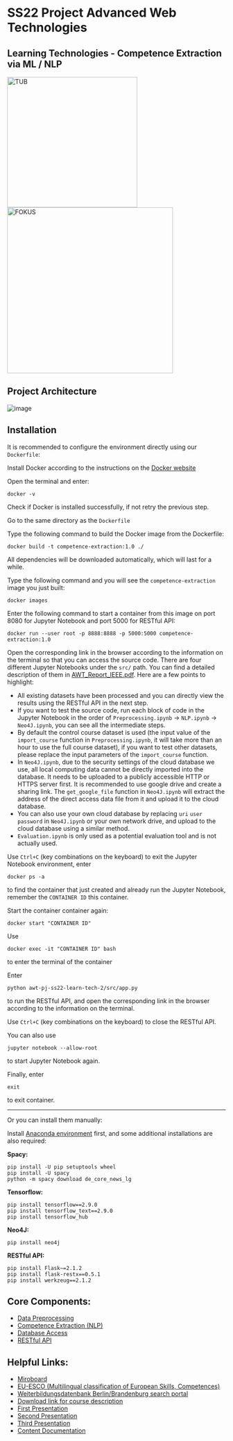 # SS22 Project Advanced Web Technologies 
## Learning Technologies - Competence Extraction via ML / NLP
<img width="300" alt="TUB" src="https://user-images.githubusercontent.com/24925361/178028367-d6106e60-664a-41d7-940f-46c9e59ed870.png"> <img width="382" alt="FOKUS" src="https://user-images.githubusercontent.com/24925361/178028417-3c6a1740-cf41-4a98-8f3f-735cbfbd9b0b.png">

## Project Architecture
![image](https://user-images.githubusercontent.com/24925361/181214266-02faef6f-4692-45ec-bf81-4c2641c5e483.png)


## Installation
It is recommended to configure the environment directly using our ```Dockerfile```:

Install Docker according to the instructions on the [Docker website](https://docs.docker.com/get-docker/)

Open the terminal and enter:
```shell
docker -v
```
Check if Docker is installed successfully, if not retry the previous step.

Go to the same directory as the ```Dockerfile```

Type the following command to build the Docker image from the Dockerfile:
```shell
docker build -t competence-extraction:1.0 ./
```
All dependencies will be downloaded automatically, which will last for a while.

Type the following command and you will see the ```competence-extraction``` image you just built:
```shell
docker images
```

Enter the following command to start a container from this image on port 8080 for Jupyter Notebook and port 5000 for RESTful API:
```shell
docker run --user root -p 8888:8888 -p 5000:5000 competence-extraction:1.0
```
Open the corresponding link in the browser according to the information on the terminal so that you can access the source code. There are four different Jupyter Notebooks under the ```src/``` path. You can find a detailed description of them in [AWT_Report_IEEE.pdf](./AWT_Report_IEEE.pdf). Here are a few points to highlight:

* All existing datasets have been processed and you can directly view the results using the RESTful API in the next step.
* If you want to test the source code, run each block of code in the Jupyter Notebook in the order of ```Preprocessing.ipynb``` -> ```NLP.ipynb``` -> ```Neo4J.ipynb```, you can see all the intermediate steps.
* By default the control course dataset is used (the input value of the ```import_course``` function in ```Preprocessing.ipynb```, it will take more than an hour to use the full course dataset), if you want to test other datasets, please replace the input parameters of the ```import_course``` function.
* In ```Neo4J.ipynb```, due to the security settings of the cloud database we use, all local computing data cannot be directly imported into the database. It needs to be uploaded to a publicly accessible HTTP or HTTPS server first. It is recommended to use google drive and create a sharing link. The ```get_google_file``` function in ```Neo4J.ipynb``` will extract the address of the direct access data file from it and upload it to the cloud database.
* You can also use your own cloud database by replacing ```uri``` ```user``` ```password``` in ```Neo4J.ipynb``` or your own network drive, and upload to the cloud database using a similar method.
* ```Evaluation.ipynb``` is only used as a potential evaluation tool and is not actually used.

Use ```Ctrl+C``` (key combinations on the keyboard) to exit the Jupyter Notebook environment, enter
```shell
docker ps -a
```
to find the container that just created and already run the Jupyter Notebook, remember the ```CONTAINER ID``` this container.

Start the container container again:
```shell
docker start "CONTAINER ID"
```
Use
```shell
docker exec -it "CONTAINER ID" bash 
```
to enter the terminal of the container

Enter
```shell
python awt-pj-ss22-learn-tech-2/src/app.py 
```
to run the RESTful API, and open the corresponding link in the browser according to the information on the terminal.

Use ```Ctrl+C``` (key combinations on the keyboard) to close the RESTful API.

You can also use 
```shell
jupyter notebook --allow-root
```
to start Jupyter Notebook again.

Finally, enter 
```shell
exit
```
to exit container.

*** 



Or you can install them manually:

Install [Anaconda environment](https://www.anaconda.com/) first,
and some additional installations are also required:

**Spacy:**
```shell
pip install -U pip setuptools wheel
pip install -U spacy
python -m spacy download de_core_news_lg
```

**Tensorflow:**
```shell
pip install tensorflow==2.9.0
pip install tensorflow_text==2.9.0
pip install tensorflow_hub
```

**Neo4J:**
```shell
pip install neo4j
```

**RESTful API:**
```
pip install Flask~=2.1.2
pip install flask-restx==0.5.1
pip install werkzeug==2.1.2
```

## Core Components:
* [Data Preprocessing](./src/Preprocessing.ipynb)
* [Competence Extraction (NLP)](./src/NLP.ipynb)
* [Database Access](./src/Neo4J.ipynb)
* [RESTful API](./src/app.py)

## Helpful Links:
* [Miroboard](https://miro.com/app/board/uXjVO4rE3z4=/)
* [EU-ESCO (Multilingual classification of European Skills, Competences)](https://esco.ec.europa.eu/en)
* [Weiterbildungsdatenbank Berlin/Brandenburg search portal](https://www.wdb-suchportal.de/de)
* [Download link for course description](https://webspace.fokus.fraunhofer.de/index.php/s/4g7isDScGgJFmyK)
* [First Presentation](https://docs.google.com/presentation/d/1Khsn_8M1RbjfMqUFCwPy9wX0nEmaIjShYJDiTsIkKAM/edit#slide=id.g122c239953c_2_10)
* [Second Presentation](https://docs.google.com/presentation/d/1qBtznjY1o8PyaYzvs-UPRpJHfz8Td3pSIfjiIBseZYs/edit#slide=id.g122c239953c_2_16)
* [Third Presentation](https://docs.google.com/presentation/d/10RYty7uy4iDyFTbF-Z_PJPTfI8WNRnBT98rpj2WZr0M/edit#slide=id.g12f87666f53_0_0)
* [Content Documentation](https://docs.google.com/document/d/1mfp5A2DEiTcGTzrYrh6c9gaYeMAisS2vuYwDd_1vQfo/edit?usp=sharing)
